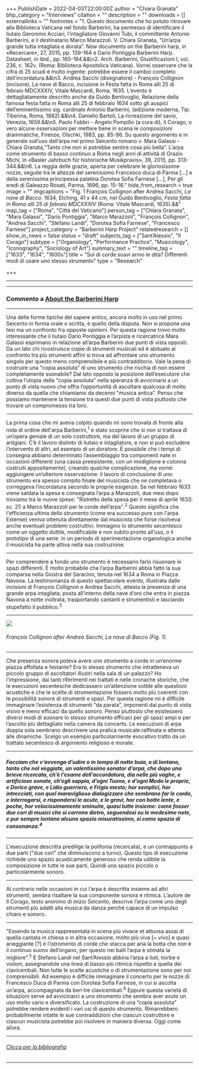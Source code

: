 +++
PublishDate = 2022-04-03T22:00:00Z
author = "Chiara Granata"
bhp_category = "Interviews"
citation = ""
description = ""
downloads = []
externallinks = ""
footnotes = "1. Questo documento che ho potuto ritrovare alla Biblioteca Vaticana nel fondo Barberini, ha permesso di identificare il liutaio Geronimo Acciari, l’intagliatore Giovanni Tubi, il committente Antonio Barberini, e il destinatario Marco Marazzoli. V. Chiara Granata, “Un’arpa grande tutta intagliata e dorata”. New documents on the Barberini harp, in «Recercare», 27, 2015, pp. 139-164 e Dario Pontiggia Barberini Harp. Datasheet, in Ibid., pp. 165-184.&&\n2. Arch. Barberini, Giustificazioni I, vol. 236, c. 162v. (Roma: Biblioteca Apostolica Vaticana). Vorrei osservare che la cifra di 25 scudi è molto ingente: potrebbe essere il cambio completo dell’incordatura.&&\n3. Andrea Sacchi (disegnatore) - François Collignon (incisore), La nave di Bacco, incisione in Festa fatta in Roma alli 25 di febraio MDCXXXIV, Vitale Mascardi, Roma, 1635. L’evento è dettagliatamente descritto anche da Guido Bentivoglio, Relazione della famosa festa fatta in Roma alli 25 di febbraio 1634 sotto gli auspici dell’eminentissimo sig. cardinale Antonio Barberini, (edizione moderna, Tip. Tiberina, Roma, 1882).&&\n4. Daniello Bartoli, La ricreazione del savio, Venezia, 1659.&&\n5. Paolo Fabbri - Angelo Pompilio (a cura di), Il Corago, o vero alcune osservazioni per mettere bene in scena le composizioni drammatiche, Firenze, Olschki, 1983, pp. 85-86. Su questo argomento e in generale sull’uso dell’arpa nel primo Seicento romano v. Mara Galassi - Chiara Granata,“Tanto che non si potrebbe sentire cosa più bella”. L’arpa come strumento di basso continuo a Roma negli anni di attività di Orazio Michi, in «Basler Jahrbuch für historische Musikpraxis», 39, 2015, pp. 313-344.&&\n6. La reggia delle grazie, aperta per celebrare le gloriosissime nozze, seguite tra le altezze del serenissimo Francesco duca di Parma [...] e della serenissima principessa palatina Dorotea Sofia Farnese […], Per gli eredi di Galeazzo Rosati, Parma, 1696, pp. 15-16."
hide_from_research = true
image = ""
imgcaptions = "Fig. 1 François Collignon after Andrea Sacchi, <i>La nave di Bacco</i>. 1634, Etching, 41 x 44 cm, nel Guido Bentivoglio, <i>Festa fatta in Roma alli 25 di febraio MDCXXXIV</i> (Roma: Vitale Mascardi, 1635).&&"
map_tag = ["Roma", "Città del Vaticano"]
person_tag = ["Chiara Granata", "Mara Galassi", "Dario Pontiggia", "Marco Marazzoli", "François Collignon", "Andrea Sacchi", "Stefano Landi", "Dorotea Sofia Farnese", "Francesco Farnese"]
project_category = "Barberini Harp Project"
relatedresearch = []
show_in_news = false
status = "draft"
subjects_tag = ["Sant’Alessio", "Il Corago"]
subtype = ["Organology", "Performance Practice", "Musicology", "Iconography", "Sociology of Art"]
summary_text = ""
timeline_tag = ["1633", "1634", "1600s"]
title = "Sol di corde soavi armo le dita? Differenti modi di usare uno stesso strumento"
type = "Research"

+++
***

***

### Commento a [About the Barberini Harp](https://harfenlabor.netlify.app/research/barberini-harp-project-interviews-mara-galassi-and-dario-pontiggia-about-the-barberini-harp/)

***

Una delle forme tipiche del sapere antico, ancora molto in uso nel primo Seicento in forma orale o scritta, è quello della disputa. Non si propone una tesi ma un confronto fra opposte opinioni. Per questa ragione trovo molto interessante che il liutaio Dario Pontiggia e l’arpista e ricercatrice Mara Galassi esprimano in relazione all’arpa Barberini due punti di vista opposti. Da un lato chi ricostruisce copie di strumenti musicali ed è abituato al confronto tra più strumenti affini si trova ad affrontare uno strumento singolo per questo meno comprensibile e più contradditorio. Vale la pena di costruire una "copia assoluta” di uno strumento che rischia di non essere completamente suonabile? Dal lato opposto la posizione dell’esecutore che coltiva l’utopia della "copia assoluta” nella speranza di avvicinarsi a un punto di vista nuovo che offra l’opportunità di ascoltare qualcosa di molto diverso da quella che chiamiamo da decenni "musica antica”. Penso che possiamo mantenere la tensione tra questi due punti di vista piuttosto che trovare un compromesso tra loro.

***

La prima cosa che mi aveva colpito quando mi sono trovata di fronte alla nota di ordine dell'arpa Barberini,<sup>1</sup> è stato scoprire che si non si trattava di un’opera geniale di un solo costruttore, ma del lavoro di un gruppo di artigiani. C’è il lavoro distinto di liutaio e intagliatore, e non si può escludere l’intervento di altri, ad esempio di un doratore. È possibile che i tempi di consegna abbiano determinato l’assemblaggio tra componenti nate in occasioni differenti (una cassa preesistente, con un modiglione e colonna costruiti appositamente), creando qualche complicazione, ma vorrei aggiungere un’ulteriore osservazione: il lavoro di conclusione di uno strumento era spesso compito finale del musicista che ne completava o correggeva l’incordatura secondo le proprie esigenze. Se nel febbraio 1633 viene saldata la spesa e consegnata l’arpa a Marazzoli, due mesi dopo troviamo tra le nuove spese: "Ristretto della spesa per il mese di aprile 1633: sc. 25 a Marco Marazzoli per le corde dell’arpa"_._<sup>2</sup> Questo significa che l'efficienza ultima dello strumento (come era successo pure con l'arpa Estense) veniva ottenuta direttamente dal musicista che forse risolveva anche eventuali problemi costruttivi. Immagino lo strumento secentesco come un oggetto duttile, modificabile e non subito pronto all’uso, o il prototipo di una serie: in un periodo di sperimentazione organologica anche il musicista ha parte attiva nella sua costruzione.

***

Per comprendere a fondo uno strumento è necessario farlo risuonare in spazi differenti. È molto probabile che l’arpa Barberini abbia fatto la sua comparsa nella Giostra del Saracino, tenuta nel 1634 a Roma in Piazza Navona. La testimonianza di questo spettacolare evento, illustrata dalle incisioni di François Collignon e Andrea Sacchi, attesta la presenza di una grande arpa intagliata, posta all’interno della nave d’oro che entra in piazza Navona a notte inoltrata, trasportando cantanti e strumentisti e lasciando stupefatto il pubblico.<sup>3</sup>

***

![](/images/5-francois-colignon-after-andrea-sacchi-ship-of-bacchus-on-the-piazza-navona-bei-the-jousting-tournament-la-giostra-del-sarracino-1634.jpg)

###### François Collignon after Andrea Sacchi, _La nave di Bacco_ (<cap>Fig. 1</cap>).

***

Che presenza sonora poteva avere uno strumento a corde in un’enorme piazza affollata e festante? Era lo stesso strumento che intratteneva un piccolo gruppo di ascoltatori illustri nella sala di un palazzo? Ho l'impressione, dai tanti riferimenti nei trattati e nelle cronache storiche, che le esecuzioni secentesche dedicassero un’attenzione sottile alle questioni acustiche e che le scelte di strumentazione fossero molto più coerenti con le possibilità sonore di strumenti e spazi. Per questa ragione mi è difficile immaginare l’esistenza di strumenti "da parata”, imponenti dal punto di vista visivo e meno efficaci da quello sonoro. Penso piuttosto che esistessero diversi modi di suonare lo stesso strumento efficaci per gli spazi ampi e per l’ascolto più dettagliato nella camera da concerto. Le esecuzioni di arpa doppia sola sembrano descrivere una pratica musicale raffinata e attenta alle dinamiche. Scelgo un esempio particolarmente evocativo tratto da un trattato secentesco di argomento religioso e morale:

***

##### _Facciam che v’avvenga d’udire o in tempo di notte buia, o di lontano, tanto che nol veggiate, un valentissimo sonator d’arpa, che dopo una brieve ricercata, ch’è l’esame dell’accordatura, dia nelle più vaghe, e artificiose sonate, ch’egli sappia, d’ogni Tuono, e d’ogni Modo le proprie, e Dorico grave, e Lidio guerriero, e Frigio mesto; hor semplici, hor intrecciati, con quel maraviglioso dialogizzare che sembrano far le corde, e interrogarsi, e rispondersi le acute, e le gravi, hor con botte lente, e poche, hor velocissimamente sminuite, quasi tutte insieme: come fosser due cori di musici che si corrono dietro, seguendosi su le medesime note, e pur sempre lontane alcuno spazio misuratissimo, sì come spazio di consonanza._<sup>4</sup>

***

L'esecuzione descritta predilige la polifonia (recercata), e un contrappunto a due parti ("due cori” che diminuiscono a turno). Questo tipo di esecuzione richiede uno spazio acusticamente generoso che renda udibile la composizione in tutte le sue parti. Quindi uno spazio piccolo o particolarmente sonoro.

***

Al contrario nelle occasioni in cui l’arpa è descritta insieme ad altri strumenti, sembra risaltare la sua componente sonora e ritmica. L’autore de Il Corago, testo anonimo di inizio Seicento, descrive l’arpa come uno degli strumenti più adatti alla musica da danza perché capace di un impulso chiaro e sonoro.

***

"Essendo la musica rappresentata in scena più vivace et attuosa assai di quella cantata in chiesa o in altra occasione, molto più viva \[= vivo\] e quasi arieggiante \[?\] è l’istromento di corde che stacca per aria la botta che non è il continuo suono dell’organo, per questo nei balli l’arpa è stimata la migliore".<sup>5</sup> E Stefano Landi nel Sant’Alessio abbina l’arpa a liuti, tiorbe e violoni, assegnandole una linea di basso più ritmica rispetto a quella dei clavicembali. Non tutte le scelte acustiche o di strumentazione sono per noi comprensibili. Ad esempio è difficile immaginare il concerto per le nozze di Francesco Duca di Parma con Dorotea Sofia Farnese, in cui si ascolta un’arpa, accompagnata da ben tre clavicembali.<sup>6</sup> Eppure questa varietà di situazioni serve ad avvicinarci a uno strumento che sembra aver avuto un uso molto vario e diversificato. La costruzione di una “copia assoluta” potrebbe rendere evidenti i vari usi di questo strumento. Rimarrebbero probabilmente intatte le sue contraddizioni che ciascun costruttore e ciascun musicista potrebbe poi risolvere in maniera diversa. Oggi come allora.

***

###### [Clicca per la bibliografia](https://harfenlabor.netlify.app/research/scientific-commentary-sol-di-corde-soavi-armo-le-dita-only-music-i-carry-as-my-weapon-different-ways-to-use-the-same-instrument/#bibliography)

***